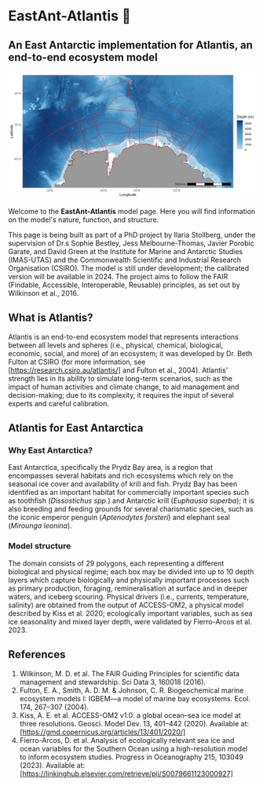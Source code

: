# EastAnt-Atlantis :penguin:
## An East Antarctic implementation for Atlantis, an end-to-end ecosystem model

![model](https://github.com/East-Antarctic-Atlantis-model/EADocumentation/blob/main/figures/img.png)

Welcome to the **EastAnt-Atlantis** model page. Here you will find information on the model's nature, function, and structure.

This page is being built as part of a PhD project by Ilaria Stollberg, under the supervision of Dr.s Sophie Bestley, Jess Melbourne-Thomas, Javier Porobic Garate, and David Green at the Institute for Marine and Antarctic Studies (IMAS-UTAS) and the Commonwealth Scientific and Industrial Research Organisation (CSIRO). The model is still under development; the calibrated version will be available in 2024. 
The project aims to follow the FAIR (Findable, Accessible, Interoperable, Reusable) principles, as set out by Wilkinson et al., 2016.

## What is Atlantis?
Atlantis is an end-to-end ecosystem model that represents interactions between all levels and spheres (i.e., physical, chemical, biological, economic, social, and more) of an ecosystem; it was developed by Dr. Beth Fulton at CSIRO (for more information, see [https://research.csiro.au/atlantis/] and Fulton et al., 2004). Atlantis' strength lies in its ability to simulate long-term scenarios, such as the impact of human activities and climate change, to aid management and decision-making; due to its complexity, it requires the input of several experts and careful calibration.

## Atlantis for East Antarctica
### Why East Antarctica?
East Antarctica, specifically the Prydz Bay area, is a region that encompasses several habitats and rich ecosystems which rely on the seasonal ice cover and availability of krill and fish. Prydz Bay has been identified as an important habitat for commercially important species such as toothfish (*Dissostichus spp.*) and Antarctic krill (*Euphausia superba*); it is also breeding and feeding grounds for several charismatic species, such as the iconic emperor penguin (*Aptenodytes forsteri*) and elephant seal (*Mirounga leonina*). 

### Model structure
The domain consists of 29 polygons, each representing a different biological and physical regime; each box may be divided into up to 10 depth layers which capture biologically and physically important processes such as primary production, foraging, remineralisation at surface and in deeper waters, and iceberg scouring. Physical drivers (i.e., currents, temperature, salinity) are obtained from the output of ACCESS-OM2, a physical model described by Kiss et al. 2020; ecologically important variables, such as sea ice seasonality and mixed layer depth, were validated by Fierro-Arcos et al. 2023.

## References
1. Wilkinson, M. D. et al. The FAIR Guiding Principles for scientific data management and stewardship. Sci Data 3, 160018 (2016).
2. Fulton, E. A., Smith, A. D. M. & Johnson, C. R. Biogeochemical marine ecosystem models I: IGBEM—a model of marine bay ecosystems. Ecol. 174, 267–307 (2004).
3. Kiss, A. E. et al. ACCESS-OM2 v1.0: a global ocean–sea ice model at three resolutions. Geosci. Model Dev. 13, 401–442 (2020). Available at: [https://gmd.copernicus.org/articles/13/401/2020/]
4. Fierro-Arcos, D. et al. Analysis of ecologically relevant sea ice and ocean variables for the Southern Ocean using a high-resolution model to inform ecosystem studies. Progress in Oceanography 215, 103049 (2023). Available at: [https://linkinghub.elsevier.com/retrieve/pii/S0079661123000927]



